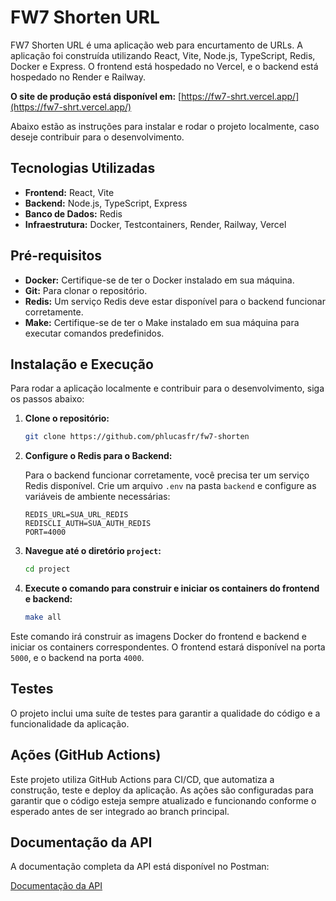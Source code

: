 # FW7 Shorten URL

FW7 Shorten URL é uma aplicação web para encurtamento de URLs. A aplicação foi construída utilizando React, Vite, Node.js, TypeScript, Redis, Docker e Express. O frontend está hospedado no Vercel, e o backend está hospedado no Render e Railway.

**O site de produção está disponível em:** [https://fw7-shrt.vercel.app/](https://fw7-shrt.vercel.app/)

Abaixo estão as instruções para instalar e rodar o projeto localmente, caso deseje contribuir para o desenvolvimento.

## Tecnologias Utilizadas

- **Frontend:** React, Vite
- **Backend:** Node.js, TypeScript, Express
- **Banco de Dados:** Redis
- **Infraestrutura:** Docker, Testcontainers, Render, Railway, Vercel

## Pré-requisitos

- **Docker:** Certifique-se de ter o Docker instalado em sua máquina.
- **Git:** Para clonar o repositório.
- **Redis:** Um serviço Redis deve estar disponível para o backend funcionar corretamente.
- **Make:** Certifique-se de ter o Make instalado em sua máquina para executar comandos predefinidos.

## Instalação e Execução

Para rodar a aplicação localmente e contribuir para o desenvolvimento, siga os passos abaixo:

1. **Clone o repositório:**

    ```bash
    git clone https://github.com/phlucasfr/fw7-shorten
    ```

2. **Configure o Redis para o Backend:**

   Para o backend funcionar corretamente, você precisa ter um serviço Redis disponível. Crie um arquivo `.env` na pasta `backend` e configure as variáveis de ambiente necessárias:

    ```plaintext
    REDIS_URL=SUA_URL_REDIS
    REDISCLI_AUTH=SUA_AUTH_REDIS
    PORT=4000
    ```
3. **Navegue até o diretório `project`:**

    ```bash
    cd project
    ```

4. **Execute o comando para construir e iniciar os containers do frontend e backend:**

    ```bash
    make all
    ```

Este comando irá construir as imagens Docker do frontend e backend e iniciar os containers correspondentes. O frontend estará disponível na porta `5000`, e o backend na porta `4000`.

## Testes

O projeto inclui uma suíte de testes para garantir a qualidade do código e a funcionalidade da aplicação.

## Ações (GitHub Actions)
Este projeto utiliza GitHub Actions para CI/CD, que automatiza a construção, teste e deploy da aplicação. As ações são configuradas para garantir que o código esteja sempre atualizado e funcionando conforme o esperado antes de ser integrado ao branch principal.

## Documentação da API

A documentação completa da API está disponível no Postman:

[Documentação da API](https://documenter.getpostman.com/view/29417482/2sA3s9D8MG)
